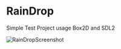 # RainDrop
Simple Test Project usage Box2D and SDL2

![RainDropScreenshot](http://www.biagiofesta.it/images/RainDropExample.png)
